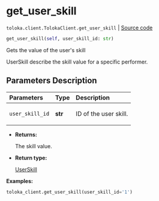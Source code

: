 # get_user_skill
`toloka.client.TolokaClient.get_user_skill` | [Source code](https://github.com/Toloka/toloka-kit/blob/v0.1.25/src/client/__init__.py#L44)

```python
get_user_skill(self, user_skill_id: str)
```

Gets the value of the user's skill


UserSkill describe the skill value for a specific performer.

## Parameters Description

| Parameters | Type | Description |
| :----------| :----| :-----------|
`user_skill_id`|**str**|<p>ID of the user skill.</p>

* **Returns:**

  The skill value.

* **Return type:**

  [UserSkill](toloka.client.user_skill.UserSkill.md)

**Examples:**

```python
toloka_client.get_user_skill(user_skill_id='1')
```
